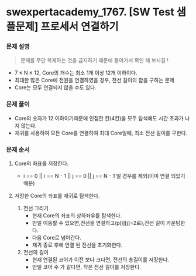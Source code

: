 # swexpertacademy_1767. [SW Test 샘플문제] 프로세서 연결하기

### 문제 설명

> 문제를 무단 복제하는 것을 금지하기 때문에 들어가서 확인 해 보시길 !

- 7 ≤ N ≤ 12, Core의 개수는 최소 1개 이상 12개 이하이다.
- 최대한 많은 Core에 전원을 연결하였을 경우, 전선 길이의 합을 구하는 문제
- Core는 모두 연결되지 않을 수도 있다.

### 문제 풀이

- Core의 숫자가 12 이하이기때문에 인접한 칸(4칸)을 모두 탐색해도 시간 초과가 나지 않는다.
- 재귀를 사용하여 모든 Core를 연결하여 최대 Core일때, 최소 전선 길이를 구한다.

### 문제 순서

1. Core의 좌표를 저장한다.
   - i == 0 || i == N - 1 || j == 0 || j == N - 1 일 경우를 제외(이미 연결 되있기 때문)
2. 저장한 Core의 좌표를 재귀로 탐색한다.

   1. 전선 그리기
      - 현재 Core의 좌표의 상하좌우를 탐색한다.
      - 만일 이동할 수 있으면,전선을 연결하고(p[i][j]=2로),전선 길이 카운팅한다.
      - 다음 Core로 넘어간다.
      - 재귀 종료 후에 연결 된 전선을 초기화한다.
   2. 전선의 길이
      - 현재 연결된 코어가 이전 보다 크다면, 전선의 총길이를 저장한다.
      - 만일 코어 수 가 같다면, 작은 전선 길이를 저장한다.
